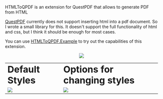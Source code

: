 HTMLToQPDF is an extension for QuestPDF that allows to generate PDF from HTML

[QuestPDF](https://github.com/QuestPDF/QuestPDF)  currently does not support inserting html into a pdf document. So I wrote a small library for this. It doesn't support the full functionality of html and css, but I think it should be enough for most cases.

You can use [HTMLToQPDF.Example](https://github.com/Relorer/HTMLToQPDF/releases/tag/1.0.0) to try out the capabilities of this extension.

<p align="center">
  <img src="https://user-images.githubusercontent.com/26045342/195960914-1aef2f7e-f5bb-4c4b-bbe9-cd4770a0527f.png" />
</p>


<table border="0">
 <tr>
    <td><b style="font-size:30px">Default Styles</b></td>
    <td><b style="font-size:30px">Options for changing styles</b></td>
 </tr>
 <tr>
    <td><img src="https://user-images.githubusercontent.com/26045342/195960950-8bf101e9-c64e-482c-9993-39f9646d0e2f.png" /></td>
    <td><img src="https://user-images.githubusercontent.com/26045342/195960936-6f014456-a074-4672-aa39-03cdcdcc3afc.png" /></td>
 </tr>
</table>
